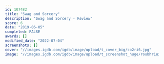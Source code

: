 ```yaml
---
id: 107482
title: "Swag and Sorcery"
description: "Swag and Sorcery - Review"
score: 6
date: "2019-06-05"
completed: FALSE
awards: []
modified_date: "2022-07-04"
screenshots: []
cover: "//images.igdb.com/igdb/image/upload/t_cover_big/co2ri6.jpg"
image: "//images.igdb.com/igdb/image/upload/t_screenshot_huge/roubhr1uzmvuecbbbpxg.jpg"
---
```

